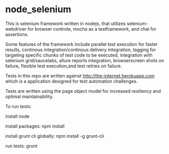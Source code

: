 # node_selenium
This is selenium framework written in nodejs, that utilizes selenium-webdriver for browser controle, mocha as a testframework, and chai for assertions.  

Some features of the framework include parallel test execution for faster results, continous integration/continous delivery integration, tagging for targeting specific chunks of test code to be executed, integration with selenium grid/saucelabs, allure reports integration, browserscreen shots on failure, flexible test execution,and test retries on failure.

Tests in this repo are written against http://the-internet.herokuapp.com which is a application designed for test automation challenges.

Tests are written using the page object model for increased resiliency and optimal maintainability.

To run tests:

install node 

install packages: npm install

install grunt cli globally: npm install -g grunt-cli

run tests: grunt
